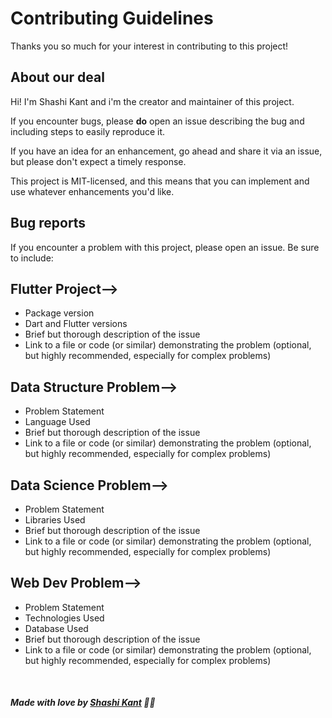 # Contributing Guidelines

Thanks you so much for your interest in contributing to this project!

## About our deal

Hi! I'm Shashi Kant and i'm the creator and maintainer of this project.

If you encounter bugs, please **do** open an issue describing the bug and including steps to easily reproduce it.

If you have an idea for an enhancement, go ahead and share it via an issue, but please don't expect a timely response.

This project is MIT-licensed, and this means that you can implement and use whatever enhancements you'd like.

## Bug reports

If you encounter a problem with this project, please open an issue. Be sure to include:


## Flutter Project-->
- Package version
- Dart and Flutter versions
- Brief but thorough description of the issue
- Link to a file or code (or similar) demonstrating the problem (optional, but highly recommended, especially for complex problems)

## Data Structure Problem-->
- Problem Statement
- Language Used
- Brief but thorough description of the issue
- Link to a file or code (or similar) demonstrating the problem (optional, but highly recommended, especially for complex problems)


## Data Science Problem-->
- Problem Statement
- Libraries Used
- Brief but thorough description of the issue
- Link to a file or code (or similar) demonstrating the problem (optional, but highly recommended, especially for complex problems)


## Web Dev Problem-->
- Problem Statement
- Technologies Used
- Database Used
- Brief but thorough description of the issue
- Link to a file or code (or similar) demonstrating the problem (optional, but highly recommended, especially for complex problems)

<br>

##### Made with love by [Shashi Kant](https://github.com/shashikantkaushik) 💜🚀
